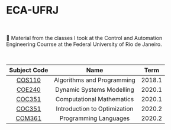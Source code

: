 # ECA-UFRJ

<br>

📕 Material from the classes I took at the Control and Automation Engineering Courrse at the Federal University of Rio de Janeiro.

<br>

| Subject Code       | Name | Term|
| :---:       |    :----:  | :----:|
| [COS110](https://github.com/EricaFer/COS110)  | Algorithms and Programming   |   2018.1 | 
| [COE240](https://github.com/EricaFer/COE240) |  Dynamic Systems Modelling  | 2020.1|      
| [COC351](https://github.com/EricaFer/COC351) | Computational Mathematics | 2020.1 | 
| [COC351](https://github.com/EricaFer/COC351) | Introduction to Optimization | 2020.2 |
| [COM361](https://github.com/EricaFer/COM361) | Programming Languages | 2020.2 | 
  
